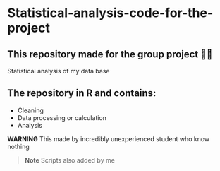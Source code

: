 # Statistical-analysis-code-for-the-project
## This repository made for the group project 👨‍🎓
Statistical analysis of my data base
## The repository in R and contains:
+ Cleaning
+ Data processing or calculation
+ Analysis
  
**WARNING**
 This made by incredibly unexperienced student who know nothing

> **Note**
> Scripts also added by me
